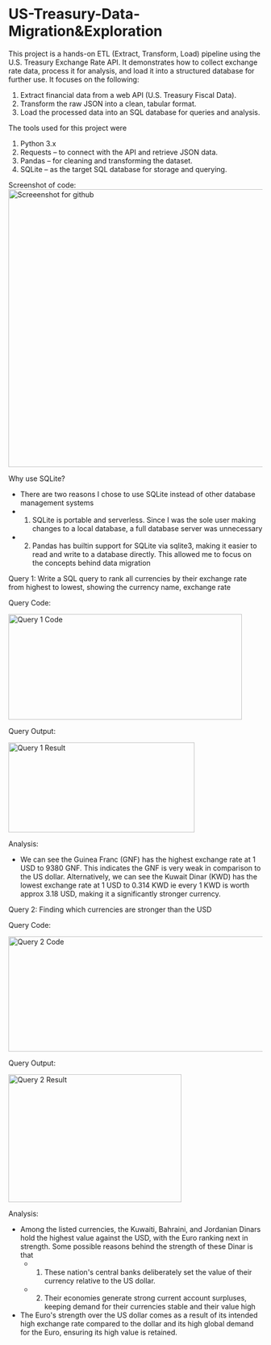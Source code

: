 # US-Treasury-Data-Migration&Exploration
This project is a hands-on ETL (Extract, Transform, Load) pipeline using the U.S. Treasury Exchange Rate API. It demonstrates how to collect exchange rate data, process it for analysis, and load it into a structured database for further use.
It focuses on the following:
  1. Extract financial data from a web API (U.S. Treasury Fiscal Data).
  2. Transform the raw JSON into a clean, tabular format.
  3. Load the processed data into an SQL database for queries and analysis.

The tools used for this project were
  1. Python 3.x
  2. Requests – to connect with the API and retrieve JSON data.
  3. Pandas – for cleaning and transforming the dataset.
  4. SQLite – as the target SQL database for storage and querying.

Screenshot of code:
<img width="1159" height="550" alt="Screeenshot for github" src="https://github.com/user-attachments/assets/7a4919e1-39ec-4f7e-9578-654feb736a4c" />

Why use SQLite?
- There are two reasons I chose to use SQLite instead of other database management systems
- 1. SQLite is portable and serverless. Since I was the sole user making changes to a local database, a full database server was unnecessary
- 2. Pandas has builtin support for SQLite via sqlite3, making it easier to read and write to a database directly. This allowed me to focus on the concepts behind data migration

Query 1: Write a SQL query to rank all currencies by their exchange rate from highest to lowest, showing the currency name, exchange rate

  Query Code:
  
  <img width="463" height="209" alt="Query 1 Code" src="https://github.com/user-attachments/assets/70175fcc-7eac-4d23-af6d-332b82d21888" />
  
  Query Output:
  
  <img width="369" height="178" alt="Query 1 Result" src="https://github.com/user-attachments/assets/26a1c145-634b-4ec1-a328-ed7c99265631" />


Analysis:

- We can see the Guinea Franc (GNF) has the highest exchange rate at 1 USD to 9380 GNF. This indicates the GNF is very weak in comparison to the US dollar. Alternatively, we can see the Kuwait Dinar (KWD) has the lowest exchange rate at 1 USD to 0.314 KWD ie every 1 KWD is worth approx 3.18 USD, making it a significantly stronger currency.

Query 2: Finding which currencies are stronger than the USD

Query Code:


<img width="629" height="228" alt="Query 2 Code" src="https://github.com/user-attachments/assets/bd9dbfae-9294-4b30-8cfe-20a2023321eb" />

Query Output:


<img width="343" height="253" alt="Query 2 Result" src="https://github.com/user-attachments/assets/4b530f70-baf0-4c33-8783-750196638d53" />

Analysis:
- Among the listed currencies, the Kuwaiti, Bahraini, and Jordanian Dinars hold the highest value against the USD, with the Euro ranking next in strength. Some possible reasons behind the strength of these Dinar is that
  -  1. These nation's central banks deliberately set the value of their currency relative to the US dollar.
  -  2. Their economies generate strong current account surpluses, keeping demand for their currencies stable and their value high
- The Euro's strength over the US dollar comes as a result of its intended high exchange rate compared to the dollar and its high global demand for the Euro, ensuring its high value is retained.

